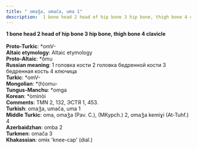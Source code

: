 ```yaml
---
title: " omaǯa, umača, uma 1"
description:  1 bone head 2 head of hip bone 3 hip bone, thigh bone 4 clavicle
---
```

<strong> 1 bone head 2 head of hip bone 3 hip bone, thigh bone 4 clavicle</strong><br><br>
<strong>Proto-Turkic</strong>:  *omV-<br>
<strong>Altaic etymology</strong>:  Altaic etymology<br>
<strong> Proto-Altaic</strong>:  *ŏ́mu<br>
<strong>Russian meaning</strong>:  1 головка кости 2 головка бедренной кости 3 бедренная кость 4 ключица<br>
<strong>Turkic</strong>:  *omV-<br>
<strong>Mongolian</strong>:  *(h)omu-<br>
<strong>Tungus-Manchu</strong>:  *omga<br>
<strong>Korean</strong>:  *òmìnòi<br>
<strong>Comments</strong>:  TMN 2, 132, ЭСТЯ 1, 453.<br>
<strong>Turkish</strong>:  omaǯa, umača, uma 1<br>
<strong>Middle Turkic</strong>:  oma, omaǯa (Pav. C.), (MKypch.) 2, omaǯa kemiɣi (At-Tuhf.) 4<br>
<strong>Azerbaidzhan</strong>:  omba 2<br>
<strong>Turkmen</strong>:  omača 3<br>
<strong>Khakassian</strong>:  omɨx 'knee-cap' (dial.)<br>


